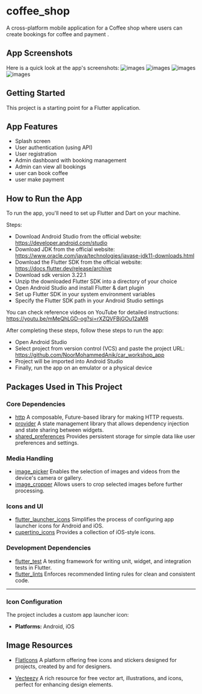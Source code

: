 # coffee_shop
A cross-platform mobile application for a Coffee shop where users can create bookings for coffee  and payment .

## App Screenshots

Here is a quick look at the app's screenshots:
![images](assets/images/img.jpg)
![images](assets/images/img1.jpg)
![images](assets/images/img2.jpg)
![images](assets/images/img3.jpg)
## Getting Started

This project is a starting point for a Flutter application.

## App Features
- Splash screen
- User authentication (using API)
- User registration
- Admin dashboard with booking management
- Admin can view all bookings
- user can book coffee
- user make payment

## How to Run the App

To run the app, you'll need to set up Flutter and Dart on your machine.

Steps:
- Download Android Studio from the official website: https://developer.android.com/studio
- Download JDK from the official website: https://www.oracle.com/java/technologies/javase-jdk11-downloads.html
- Download the Flutter SDK from the official website: https://docs.flutter.dev/release/archive
- Download sdk version 3.22.1
- Unzip the downloaded Flutter SDK into a directory of your choice
- Open Android Studio and install Flutter & dart plugin
- Set up Flutter SDK in your system environment variables
- Specify the Flutter SDK path in your Android Studio settings

You can check reference videos on YouTube for detailed instructions:
https://youtu.be/mMeQhLGD-og?si=rXZQVFBjGOu12aM8


After completing these steps, follow these steps to run the app:
- Open Android Studio
- Select project from version control (VCS) and paste the project URL: https://github.com/NoorMohammedAnik/car_workshop_app
- Project will be imported into Android Studio
- Finally, run the app on an emulator or a physical device



## Packages Used in This Project

### **Core Dependencies**
- [http](https://pub.dev/packages/http) A composable, Future-based library for making HTTP requests.
- [provider](https://pub.dev/packages/provider) A state management library that allows dependency injection and state sharing between widgets.
- [shared_preferences](https://pub.dev/packages/shared_preferences) Provides persistent storage for simple data like user preferences and settings.

### **Media Handling**
- [image_picker](https://pub.dev/packages/image_picker) Enables the selection of images and videos from the device's camera or gallery.
- [image_cropper](https://pub.dev/packages/image_cropper) Allows users to crop selected images before further processing.

### **Icons and UI**
- [flutter_launcher_icons](https://pub.dev/packages/flutter_launcher_icons) Simplifies the process of configuring app launcher icons for Android and iOS.
- [cupertino_icons](https://pub.dev/packages/cupertino_icons) Provides a collection of iOS-style icons.

### **Development Dependencies**
- [flutter_test](https://docs.flutter.dev/cookbook/testing) A testing framework for writing unit, widget, and integration tests in Flutter.
- [flutter_lints](https://pub.dev/packages/flutter_lints)   Enforces recommended linting rules for clean and consistent code.

---

### **Icon Configuration**
The project includes a custom app launcher icon:
- **Platforms:** Android, iOS


## Image Resources
- [FlatIcons](https://www.flaticon.com/)   A platform offering free icons and stickers designed for projects, created by and for designers.

- [Vecteezy](https://www.vecteezy.com/)   A rich resource for free vector art, illustrations, and icons, perfect for enhancing design elements.

